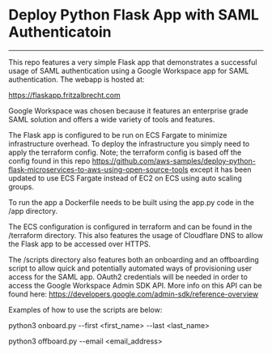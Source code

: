 # Deploy Python Flask App with SAML Authenticatoin
---

This repo features a very simple Flask app that demonstrates a successful usage of SAML authentication using a Google Workspace app for SAML authentication. The webapp is hosted at:

https://flaskapp.fritzalbrecht.com

Google Workspace was chosen because it features an enterprise grade SAML solution and offers a wide variety of tools and features.

The Flask app is configured to be run on ECS Fargate to minimize infrastructure overhead. To deploy the infrastructure you simply need to apply the terraform config. Note; the terraform config is based off the config found in this repo https://github.com/aws-samples/deploy-python-flask-microservices-to-aws-using-open-source-tools except it has been updated to use ECS Fargate instead of EC2 on ECS using auto scaling groups.

To run the app a Dockerfile needs to be built using the app.py code in the /app directory.

The ECS configuration is configured in terraform and can be found in the /terraform directory. This also features the usage of Cloudflare DNS to allow the Flask app to be accessed over HTTPS.

The /scripts directory also features both an onboarding and an offboarding script to allow quick and potentially automated ways of provisioning user access for the SAML app. OAuth2 credentials will be needed in order to access the Google Workspace Admin SDK API. More info on this API can be found here: https://developers.google.com/admin-sdk/reference-overview

Examples of how to use the scripts are below:

python3 onboard.py --first <first_name> --last <last_name>

python3 offboard.py --email <email_address>

